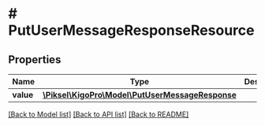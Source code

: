 # # PutUserMessageResponseResource

## Properties

Name | Type | Description | Notes
------------ | ------------- | ------------- | -------------
**value** | [**\Piksel\KigoPro\Model\PutUserMessageResponse**](PutUserMessageResponse.md) |  | [optional] 

[[Back to Model list]](../../README.md#documentation-for-models) [[Back to API list]](../../README.md#documentation-for-api-endpoints) [[Back to README]](../../README.md)



